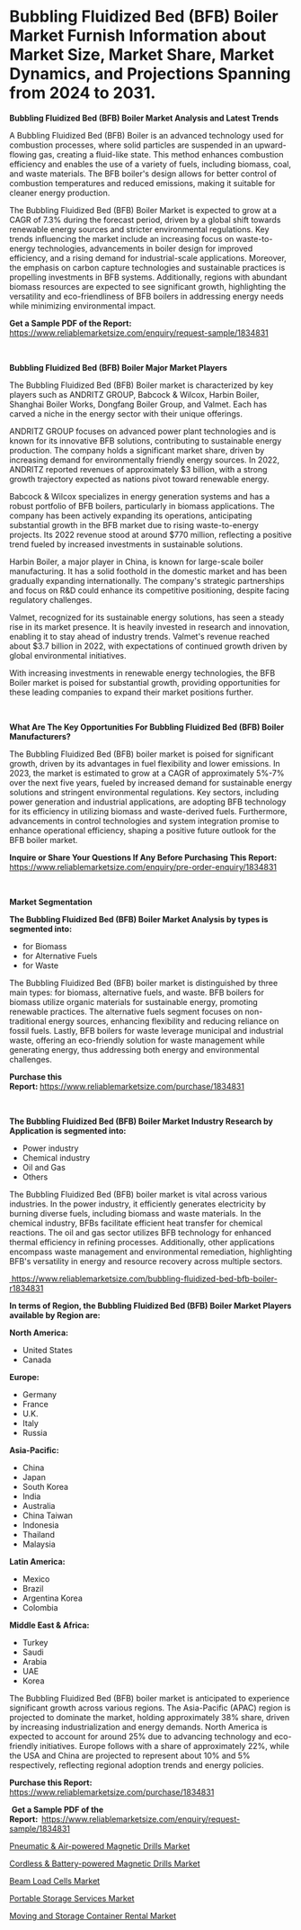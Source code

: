 <p><h1>Bubbling Fluidized Bed (BFB) Boiler Market Furnish Information about Market Size, Market Share, Market Dynamics, and Projections Spanning from 2024 to 2031.</h1></p><p><strong>Bubbling Fluidized Bed (BFB) Boiler Market Analysis and Latest Trends</strong></p>
<p><p>A Bubbling Fluidized Bed (BFB) Boiler is an advanced technology used for combustion processes, where solid particles are suspended in an upward-flowing gas, creating a fluid-like state. This method enhances combustion efficiency and enables the use of a variety of fuels, including biomass, coal, and waste materials. The BFB boiler's design allows for better control of combustion temperatures and reduced emissions, making it suitable for cleaner energy production.</p><p>The Bubbling Fluidized Bed (BFB) Boiler Market is expected to grow at a CAGR of 7.3% during the forecast period, driven by a global shift towards renewable energy sources and stricter environmental regulations. Key trends influencing the market include an increasing focus on waste-to-energy technologies, advancements in boiler design for improved efficiency, and a rising demand for industrial-scale applications. Moreover, the emphasis on carbon capture technologies and sustainable practices is propelling investments in BFB systems. Additionally, regions with abundant biomass resources are expected to see significant growth, highlighting the versatility and eco-friendliness of BFB boilers in addressing energy needs while minimizing environmental impact.</p></p>
<p><strong>Get a Sample PDF of the Report:&nbsp;</strong> <a href="https://www.reliablemarketsize.com/enquiry/request-sample/1834831?utm_campaign=1133&utm_medium=2&utm_source=Github&utm_content=ia&utm_term=19102024&utm_id=bubbling-fluidized-bed-bfb-boiler">https://www.reliablemarketsize.com/enquiry/request-sample/1834831</a></p>
<p>&nbsp;</p>
<p><strong>Bubbling Fluidized Bed (BFB) Boiler Major Market Players</strong></p>
<p><p>The Bubbling Fluidized Bed (BFB) Boiler market is characterized by key players such as ANDRITZ GROUP, Babcock & Wilcox, Harbin Boiler, Shanghai Boiler Works, Dongfang Boiler Group, and Valmet. Each has carved a niche in the energy sector with their unique offerings.</p><p>ANDRITZ GROUP focuses on advanced power plant technologies and is known for its innovative BFB solutions, contributing to sustainable energy production. The company holds a significant market share, driven by increasing demand for environmentally friendly energy sources. In 2022, ANDRITZ reported revenues of approximately $3 billion, with a strong growth trajectory expected as nations pivot toward renewable energy.</p><p>Babcock & Wilcox specializes in energy generation systems and has a robust portfolio of BFB boilers, particularly in biomass applications. The company has been actively expanding its operations, anticipating substantial growth in the BFB market due to rising waste-to-energy projects. Its 2022 revenue stood at around $770 million, reflecting a positive trend fueled by increased investments in sustainable solutions.</p><p>Harbin Boiler, a major player in China, is known for large-scale boiler manufacturing. It has a solid foothold in the domestic market and has been gradually expanding internationally. The company's strategic partnerships and focus on R&D could enhance its competitive positioning, despite facing regulatory challenges.</p><p>Valmet, recognized for its sustainable energy solutions, has seen a steady rise in its market presence. It is heavily invested in research and innovation, enabling it to stay ahead of industry trends. Valmet's revenue reached about $3.7 billion in 2022, with expectations of continued growth driven by global environmental initiatives.</p><p>With increasing investments in renewable energy technologies, the BFB Boiler market is poised for substantial growth, providing opportunities for these leading companies to expand their market positions further.</p></p>
<p>&nbsp;</p>
<p><strong>What Are The Key Opportunities For Bubbling Fluidized Bed (BFB) Boiler Manufacturers?</strong></p>
<p><p>The Bubbling Fluidized Bed (BFB) boiler market is poised for significant growth, driven by its advantages in fuel flexibility and lower emissions. In 2023, the market is estimated to grow at a CAGR of approximately 5%-7% over the next five years, fueled by increased demand for sustainable energy solutions and stringent environmental regulations. Key sectors, including power generation and industrial applications, are adopting BFB technology for its efficiency in utilizing biomass and waste-derived fuels. Furthermore, advancements in control technologies and system integration promise to enhance operational efficiency, shaping a positive future outlook for the BFB boiler market.</p></p>
<p><strong>Inquire or Share Your Questions If Any Before Purchasing This Report:</strong> <a href="https://www.reliablemarketsize.com/enquiry/pre-order-enquiry/1834831?utm_campaign=1133&utm_medium=2&utm_source=Github&utm_content=ia&utm_term=19102024&utm_id=bubbling-fluidized-bed-bfb-boiler">https://www.reliablemarketsize.com/enquiry/pre-order-enquiry/1834831</a></p>
<p>&nbsp;</p>
<p><strong>Market Segmentation</strong></p>
<p><strong>The Bubbling Fluidized Bed (BFB) Boiler Market Analysis by types is segmented into:</strong></p>
<p><ul><li>for Biomass</li><li>for Alternative Fuels</li><li>for Waste</li></ul></p>
<p><p>The Bubbling Fluidized Bed (BFB) boiler market is distinguished by three main types: for biomass, alternative fuels, and waste. BFB boilers for biomass utilize organic materials for sustainable energy, promoting renewable practices. The alternative fuels segment focuses on non-traditional energy sources, enhancing flexibility and reducing reliance on fossil fuels. Lastly, BFB boilers for waste leverage municipal and industrial waste, offering an eco-friendly solution for waste management while generating energy, thus addressing both energy and environmental challenges.</p></p>
<p><strong>Purchase this Report:&nbsp;</strong><a href="https://www.reliablemarketsize.com/purchase/1834831?utm_campaign=1133&utm_medium=2&utm_source=Github&utm_content=ia&utm_term=19102024&utm_id=bubbling-fluidized-bed-bfb-boiler">https://www.reliablemarketsize.com/purchase/1834831</a></p>
<p>&nbsp;</p>
<p><strong>The Bubbling Fluidized Bed (BFB) Boiler Market Industry Research by Application is segmented into:</strong></p>
<p><ul><li>Power industry</li><li>Chemical industry</li><li>Oil and Gas</li><li>Others</li></ul></p>
<p><p>The Bubbling Fluidized Bed (BFB) boiler market is vital across various industries. In the power industry, it efficiently generates electricity by burning diverse fuels, including biomass and waste materials. In the chemical industry, BFBs facilitate efficient heat transfer for chemical reactions. The oil and gas sector utilizes BFB technology for enhanced thermal efficiency in refining processes. Additionally, other applications encompass waste management and environmental remediation, highlighting BFB's versatility in energy and resource recovery across multiple sectors.</p></p>
<p><a href="https://www.reliablemarketsize.com/bubbling-fluidized-bed-bfb-boiler-r1834831?utm_campaign=1133&utm_medium=2&utm_source=Github&utm_content=ia&utm_term=19102024&utm_id=bubbling-fluidized-bed-bfb-boiler">&nbsp;https://www.reliablemarketsize.com/bubbling-fluidized-bed-bfb-boiler-r1834831</a></p>
<p><strong>In terms of Region, the Bubbling Fluidized Bed (BFB) Boiler Market Players available by Region are:</strong></p>
<p>
    <p> <strong> North America: </strong>
        <ul>
            <li>United States</li>
            <li>Canada</li>
        </ul>
        </p> 
    <p> <strong> Europe: </strong>
        <ul>
            <li>Germany</li>
            <li>France</li>
            <li>U.K.</li>
            <li>Italy</li>
            <li>Russia</li>
        </ul>
        </p> 
    <p> <strong> Asia-Pacific: </strong>
        <ul>
            <li>China</li>
            <li>Japan</li>
            <li>South Korea</li>
            <li>India</li>
            <li>Australia</li>
            <li>China Taiwan</li>
            <li>Indonesia</li>
            <li>Thailand</li>
            <li>Malaysia</li>
        </ul>
        </p> 
    <p> <strong> Latin America: </strong>
        <ul>
            <li>Mexico</li>
            <li>Brazil</li>
            <li>Argentina Korea</li>
            <li>Colombia</li>
        </ul>
        </p> 
    <p> <strong> Middle East & Africa: </strong>
        <ul>
            <li>Turkey</li>
            <li>Saudi</li>
            <li>Arabia</li>
            <li>UAE</li>
            <li>Korea</li>
        </ul>
    </p>
    </p>
<p><p>The Bubbling Fluidized Bed (BFB) boiler market is anticipated to experience significant growth across various regions. The Asia-Pacific (APAC) region is projected to dominate the market, holding approximately 38% share, driven by increasing industrialization and energy demands. North America is expected to account for around 25% due to advancing technology and eco-friendly initiatives. Europe follows with a share of approximately 22%, while the USA and China are projected to represent about 10% and 5% respectively, reflecting regional adoption trends and energy policies.</p></p>
<p><strong>Purchase this Report: </strong><a href="https://www.reliablemarketsize.com/purchase/1834831?utm_campaign=1133&utm_medium=2&utm_source=Github&utm_content=ia&utm_term=19102024&utm_id=bubbling-fluidized-bed-bfb-boiler">https://www.reliablemarketsize.com/purchase/1834831</a></p>
<p>&nbsp;<strong>Get a Sample PDF of the Report:&nbsp;&nbsp;</strong><a href="https://www.reliablemarketsize.com/enquiry/request-sample/1834831?utm_campaign=1133&utm_medium=2&utm_source=Github&utm_content=ia&utm_term=19102024&utm_id=bubbling-fluidized-bed-bfb-boiler">https://www.reliablemarketsize.com/enquiry/request-sample/1834831</a></p>
<p><strong></strong></p>
<p><p><a href="https://github.com/WillieWoodard/Market-Research-Report-List-6/blob/main/pneumatic-air-powered-magnetic-drills-market.md?utm_campaign=1133&utm_medium=2&utm_source=Github&utm_content=ia&utm_term=19102024&utm_id=bubbling-fluidized-bed-bfb-boiler">Pneumatic & Air-powered Magnetic Drills Market</a></p><p><a href="https://github.com/tiesharivmasaya/Market-Research-Report-List-1/blob/main/cordless-battery-powered-magnetic-drills-market.md?utm_campaign=1133&utm_medium=2&utm_source=Github&utm_content=ia&utm_term=19102024&utm_id=bubbling-fluidized-bed-bfb-boiler">Cordless & Battery-powered Magnetic Drills Market</a></p><p><a href="https://www.linkedin.com/pulse/beam-load-cells-market-outlook-current-assessment-future-projections-p7b7c?utm_campaign=1133&utm_medium=2&utm_source=Github&utm_content=ia&utm_term=19102024&utm_id=bubbling-fluidized-bed-bfb-boiler">Beam Load Cells Market</a></p><p><a href="https://issuu.com/reportprime-2/docs/portable-storage-services-market-si_d661d6ad48bd6b?utm_campaign=1133&utm_medium=2&utm_source=Github&utm_content=ia&utm_term=19102024&utm_id=bubbling-fluidized-bed-bfb-boiler">Portable Storage Services Market</a></p><p><a href="https://issuu.com/reportprime-2/docs/moving-and-storage-container-rental_528fa803c82817?utm_campaign=1133&utm_medium=2&utm_source=Github&utm_content=ia&utm_term=19102024&utm_id=bubbling-fluidized-bed-bfb-boiler">Moving and Storage Container Rental Market</a></p></p>